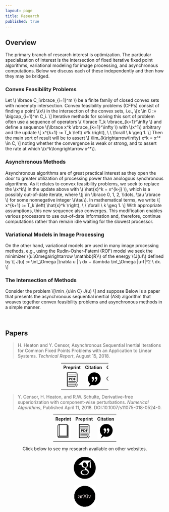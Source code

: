 ```yaml
---
layout: page
title: Research
published: true
---
```




## Overview ##
  The primary branch of research interest is optimization. 
  The particular specialization of interest is the intersection of fixed iterative fixed point algorithms, variational modeling for image processing, and asynchronous computations. Below we discuss each of these independently and then how they may be bridged. 
  
### Convex Feasibility Problems ###
Let \\( \lbrace C_i\rbrace_{i=1}^m \\) be a finite family of closed convex sets with nonempty intersection.  Convex feasibility problems (CFPs) consist of finding a point \\(x\\) in the intersection of the convex sets, i.e.,
  \\[x \in C := \bigcap_{i=1}^m C_i. \\]
Iterative methods for solving this sort of problem often use a sequence of operators \\( \lbrace T_k \rbrace_{k=1}^\infty \\) and define a sequence \\(\lbrace x^k \rbrace_{k=1}^\infty \\) with \\(x^1\\) arbitrary and the update
 \\[ x^{k+1} := T_k \left( x^k \right), \ \ \forall \ k \geq 1. \\]
Then the main sort of result will be to assert
\\[ \lim_{k\rightarrow\infty} x^k = x^* \in C, \\]
noting whether the convergence is weak or strong, and to assert the rate at which \\(x^k\longrightarrow x^*\\).
  
### Asynchronous Methods ###
Asynchronous algorithms are of great practical interest as they open the door to greater utilization of processing power than anologous synchronous algorithms. As it relates to convex feasibility problems, we seek to replace the \\(x^k\\) in the update above with \\( \hat{x}^k = x^{k-j} \\), which is a possibly out-of-date iterate, where \\(j \in \lbrace 0, 1, 2, \ldots, \tau \rbrace \\) for some nonnegative integer \\(\tau\\). In mathematical terms, we write
 \\[ x^{k+1} := T_k \left( \hat{x}^k \right), \ \ \forall \ k \geq 1. \\]
With appropriate assumptions, this new sequence also converges. This modification enables various processors to use out-of-date information and, therefore, continue computations rather than remain idle waiting for the slowest processor.

### Variational Models in Image Processing ###
On the other hand, variational models are used in many image processing methods, e.g., using the Rudin-Osher-Fatemi (ROF) model we seek the minimizer \\(u:\Omega\rightarrow \mathbb{R}\\) of the energy \\(J(u)\\) defined by
  \\[ J(u) := \int_\Omega |\nabla u | \ dx + \lambda \int_\Omega |u-f|^2 \ dx. \\] 

### The Intersection of Methods ###
Consider the problem
\\[\min_{u\in C} J(u) \\]
and suppose
Below is a paper that presents the asynchronous sequential inertial (ASI) algorithm that weaves together convex feasibility problems and asynchronous methods in a simple manner. 
 
 
<div class = "featured">
  <!-- This snippet gives a break in sections -->
  <br />
</div>


## Papers ##

> H. Heaton and Y. Censor, Asynchronous Sequential Inertial Iterations for Common Fixed Points Problems with an Application to Linear Systems. _Technical Report_, August 15, 2018.

<div class = "featured">
  <center>
  <table style="width: 150px; background-color:rgba(0, 0, 0, 0);">
    <tr>
      <th align="center">Preprint</th>
      <th align="center">Citation</th>
      <th align="center">Code</th>
    </tr>
    <tr>
      <td align="center" width = "33%">
        <div class="brightness">
          <a href="https://arxiv.org/abs/1808.04723"><img src="/public/images/preprint-icon2.png" alt="preprint" class="image" style="width:46px">
          </a> 
        </div>
      </td>
      <td align="center" width = "34%">
        <div class="brightness">
          <a href="/public/citations/2018-ASI.bib"><img src="/public/images/cite-icon4.png" alt="Avatar" class="image" style="width:50px">
          </a> 
        </div>
      </td>  
      <td align="center" width = "33%">
        <div class="brightness">
          <a href="/public/code/2018-ASI.zip"><img src="/public/images/code-icon.png" alt="code" class="image" style="width:50px">
          </a>
        </div>
  	  </td>
    </tr>
  </table>
  </center>
</div> 

 

 

> Y. Censor, H. Heaton, and R.W. Schulte, Derivative-free superiorization with component-wise perturbations. _Numerical Algorithms_, Published April 11, 2018. DOI:10.1007/s11075-018-0524-0.

<div class = "featured">
  <center>
  <table style="width: 200px">
    <tr>
      <th align="center">Reprint</th>
      <th align="center">Preprint</th>
      <th align="center">Citation</th>
      <th align="center">Code</th>
    </tr>
    <tr>
      <td align="center" width = "25%">
        <div class="brightness">
          <a href="https://rdcu.be/LjcS"><img src="/public/images/reprint-icon2.png" alt="Avatar" class="image" style="width:46px">
          </a> 
        </div>
      </td>      
      <td align="center" width = "25%">
        <div class="brightness">
          <a href="https://arxiv.org/abs/1804.00123"><img src="/public/images/preprint-icon2.png" alt="Avatar" class="image" style="width:46px">
          </a> 
        </div>
      </td>
      <td align="center" width = "25%">
        <div class="brightness">
          <a href="/public/citations/2018-Der-Free-Sup.bib"><img src="/public/images/cite-icon4.png" alt="Avatar" class="image" style="width:50px">
          </a> 
        </div>
      </td>  
      <td align="center" width = "25%">
        <div class="brightness">
          <a href="/public/code/2018-Der-Free-Sup.zip"><img src="/public/images/code-icon.png" alt="Avatar" class="image" style="width:50px">
          </a>
        </div>
  	  </td>
    </tr>
  </table>
  </center>
</div>

<div class = "featured">
  <center>
    Click below to see my research available on other websites. <br /> <br />
        <div class="brightness">
          <a href="https://scholar.google.com/citations?user=blvaFx4AAAAJ&hl=en"><img src="/public/images/google-scholar-icon.png" alt="google-scholar" class="image" style="width:70px">
          </a>
        </div>
        <b style="word-space:2em">&nbsp;&nbsp;</b>
        <div class="brightness">
          <a href="https://arxiv.org/search/?query=howard+heaton&searchtype=all&source=header"><img src="/public/images/arXiv-icon.png" alt="arXiv" class="image" style="width:70px">
          </a>
       </div>  
  </center>
</div>
